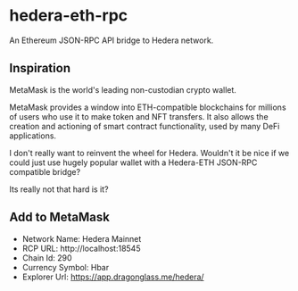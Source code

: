 # hedera-eth-rpc

An Ethereum JSON-RPC API bridge to Hedera network.

## Inspiration

MetaMask is the world's leading non-custodian crypto wallet.

MetaMask provides a window into ETH-compatible blockchains for millions of users who use it to make token and NFT transfers. It also allows the creation and actioning of smart contract functionality, used by many DeFi applications.

I don't really want to reinvent the wheel for Hedera. Wouldn't it be nice if we could just use hugely popular wallet with a Hedera-ETH JSON-RPC compatible bridge?

Its really not that hard is it?

## Add to MetaMask

- Network Name: Hedera Mainnet
- RCP URL: http://localhost:18545
- Chain Id: 290
- Currency Symbol: Hbar
- Explorer Url: https://app.dragonglass.me/hedera/
